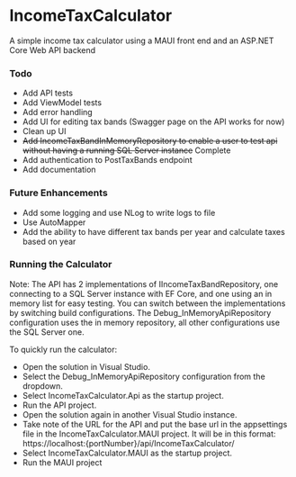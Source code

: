 # IncomeTaxCalculator
A simple income tax calculator using a MAUI front end and an ASP.NET Core Web API backend

### Todo
* Add API tests
* Add ViewModel tests
* Add error handling
* Add UI for editing tax bands (Swagger page on the API works for now)
* Clean up UI
* <s>Add IncomeTaxBandInMemoryRepository to enable a user to test api without having a running SQL Server instance</s> Complete
* Add authentication to PostTaxBands endpoint
* Add documentation

### Future Enhancements
* Add some logging and use NLog to write logs to file
* Use AutoMapper
* Add the ability to have different tax bands per year and calculate taxes based on year

### Running the Calculator
Note: The API has 2 implementations of IIncomeTaxBandRepository, one connecting to a SQL Server instance with EF Core, and one using an in memory list for easy testing. You can switch between the implementations by switching build configurations. The Debug_InMemoryApiRepository configuration uses the in memory repository, all other configurations use the SQL Server one.

To quickly run the calculator:
* Open the solution in Visual Studio.
* Select the Debug_InMemoryApiRepository configuration from the dropdown.
* Select IncomeTaxCalculator.Api as the startup project.
* Run the API project.
* Open the solution again in another Visual Studio instance.
* Take note of the URL for the API and put the base url in the appsettings file in the IncomeTaxCalculator.MAUI project. It will be in this format: https://localhost:{portNumber}/api/IncomeTaxCalculator/
* Select IncomeTaxCalculator.MAUI as the startup project.
* Run the MAUI project
